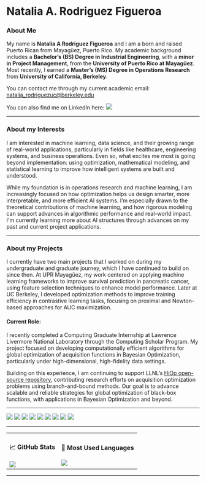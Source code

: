 <h1> Natalia A. Rodriguez Figueroa </h1>


### About Me

My name is **Natalia A Rodriguez Figueroa** and I am a born and raised Puerto Rican from Mayagüez, Puerto Rico. My academic background includes a **Bachelor’s (BS) Degree in Industrial Engineering**, with a **minor in Project Management**, from the **University of Puerto Rico at Mayagüez**. Most recently, I earned a **Master’s (MS) Degree in Operations Research** from **University of California, Berkeley**.

You can contact me through my current academic email: natalia_rodriguezuc@berkeley.edu

You can also find me on LinkedIn here: <a href="https://www.linkedin.com/in/natalia-a-rodríguez-figueroa-5362101a1/"><img src="https://img.shields.io/badge/LinkedIn-blue?logo=linkedin" /></a>

---

### About my Interests

I am interested in machine learning, data science, and their growing range of real-world applications, particularly in fields like healthcare, engineering systems, and business operations. Even so, what excites me most is going beyond implementation: using optimization, mathematical modeling, and statistical learning to improve how intelligent systems are built and understood.

While my foundation is in operations research and machine learning, I am increasingly focused on how optimization helps us design smarter, more interpretable, and more efficient AI systems. I’m especially drawn to the theoretical contributions of machine learning, and how rigorous modeling can support advances in algorithmic performance and real-world impact. I'm currently learning more about AI structures through advances on my past and current project applications. 

---

### About my Projects 

I currently have two main projects that I worked on during my undergraduate and graduate journey, which I have continued to build on since then. At UPR Mayagüez, my work centered on applying machine learning frameworks to improve survival prediction in pancreatic cancer, using feature selection techniques to enhance model performance. Later at UC Berkeley, I developed optimization methods to improve training efficiency in contrastive learning tasks, focusing on proximal and Newton-based approaches for AUC maximization.  

#### Current Role:

I recently completed a Computing Graduate Internship at Lawrence Livermore National Laboratory through the Computing Scholar Program. My project focused on developing computationally efficient algorithms for global optimization of acquisition functions in Bayesian Optimization, particularly under high-dimensional, high-fidelity data settings. 

Building on this experience, I am continuing to support LLNL’s [HiOp open-source repository](https://github.com/LLNL/hiop), contributing research efforts on acquisition optimization problems using branch-and-bound methods. Our goal is to advance scalable and reliable strategies for global optimization of black-box functions, with applications in Bayesian Optimization and beyond.  

---

<p align="left"> <img src="https://img.shields.io/badge/Python-3776AB?style=flat&logo=python&logoColor=white" /> <img src="https://img.shields.io/badge/Julia-9558B2?style=flat&logo=julia&logoColor=white" /> <img src="https://img.shields.io/badge/R-276DC3?style=flat&logo=r&logoColor=white" /> <img src="https://img.shields.io/badge/SQL-336791?style=flat&logo=mysql&logoColor=white" /> <img src="https://img.shields.io/badge/Tableau-E97627?style=flat&logo=Tableau&logoColor=white" /> <img src="https://img.shields.io/badge/PowerBI-F2C811?style=flat&logo=powerbi&logoColor=black" /> <img src="https://img.shields.io/badge/Git-F05032?style=flat&logo=Git&logoColor=white" /> <img src="https://img.shields.io/badge/VSCode-007ACC?style=flat&logo=visual-studio-code&logoColor=white" /> <img src="https://img.shields.io/badge/Markdown-000000?style=flat&logo=Markdown&logoColor=white" /> </p>

---

<table>
<tr>
<td>

<h4>📈 GitHub Stats</h4>

<img src="https://github-readme-stats.vercel.app/api?username=nataliarodriguez-uc&show_icons=true&count_private=true&hide=stars&theme=default" />

</td>
<td>

<h4>🧪 Most Used Languages</h4>

<img src="https://github-readme-stats.vercel.app/api/top-langs/?username=nataliarodriguez-uc&layout=compact" />

</td>
</tr>
</table>


---
